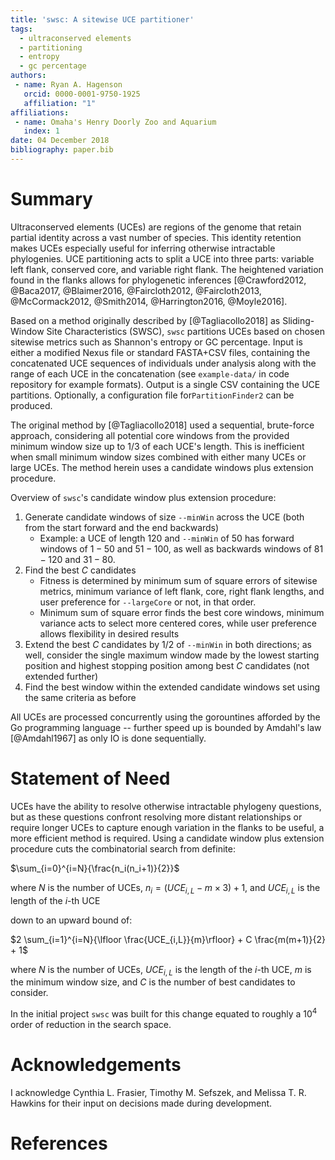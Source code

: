 ```yaml
---
title: 'swsc: A sitewise UCE partitioner'
tags:
  - ultraconserved elements
  - partitioning
  - entropy
  - gc percentage
authors:
 - name: Ryan A. Hagenson
   orcid: 0000-0001-9750-1925
   affiliation: "1"
affiliations:
 - name: Omaha's Henry Doorly Zoo and Aquarium
   index: 1
date: 04 December 2018
bibliography: paper.bib
---
```


# Summary

Ultraconserved elements (UCEs) are regions of the genome that retain partial identity across a vast number of species. This identity retention makes UCEs especially useful for inferring otherwise intractable phylogenies. UCE partitioning acts to split a UCE into three parts: variable left flank, conserved core, and variable right flank. The heightened variation found in the flanks allows for phylogenetic inferences [@Crawford2012, @Baca2017, @Blaimer2016, @Faircloth2012, @Faircloth2013, @McCormack2012, @Smith2014, @Harrington2016, @Moyle2016].

Based on a method originally described by [@Tagliacollo2018] as Sliding-Window Site Characteristics (SWSC), `swsc` partitions UCEs based on chosen sitewise metrics such as Shannon's entropy or GC percentage. Input is either a modified Nexus file or standard FASTA+CSV files, containing the concatenated UCE sequences of individuals under analysis along with the range of each UCE in the concatenation (see `example-data/` in code repository for example formats). Output is a single CSV containing the UCE partitions. Optionally, a configuration file for`PartitionFinder2` can be produced.

The original method by [@Tagliacollo2018] used a sequential, brute-force approach, considering all potential core windows from the provided minimum window size up to $1/3$ of each UCE's length. This is inefficient when small minimum window sizes combined with either many UCEs or large UCEs. The method herein uses a candidate windows plus extension procedure.

Overview of `swsc`'s candidate window plus extension procedure:

1. Generate candidate windows of size `--minWin` across the UCE (both from the start forward and the end backwards)
    + Example: a UCE of length $120$ and `--minWin` of $50$ has forward windows of $1-50$ and $51-100$, as well as backwards windows of $81-120$ and $31-80$.
2. Find the best $C$ candidates
    + Fitness is determined by minimum sum of square errors of sitewise metrics, minimum variance of left flank, core, right flank lengths, and user preference for `--largeCore` or not, in that order.
    + Minimum sum of square error finds the best core windows, minimum variance acts to select more centered cores, while user preference allows flexibility in desired results
3. Extend the best $C$ candidates by $1/2$ of `--minWin` in both directions; as well, consider the single maximum window made by the lowest starting position and highest stopping position among best $C$ candidates (not extended further)
4. Find the best window within the extended candidate windows set using the same criteria as before

All UCEs are processed concurrently using the gorountines afforded by the Go programming language -- further speed up is bounded by Amdahl's law [@Amdahl1967] as only IO is done sequentially.

# Statement of Need

UCEs have the ability to resolve otherwise intractable phylogeny questions, but as these questions confront resolving more distant relationships or require longer UCEs to capture enough variation in the flanks to be useful, a more efficient method is required. Using a candidate window plus extension procedure cuts the combinatorial search from definite:

$\sum_{i=0}^{i=N}{\frac{n_i(n_i+1)}{2}}$

where $N$ is the number of UCEs, $n_i = (UCE_{i,L} - m \times 3) + 1$, and $UCE_{i,L}$ is the length of the $i$-th UCE

down to an upward bound of:

$2 \sum_{i=1}^{i=N}{\lfloor \frac{UCE_{i,L}}{m}\rfloor} + C \frac{m(m+1)}{2} + 1$

where $N$ is the number of UCEs, $UCE_{i,L}$ is the length of the $i$-th UCE, $m$ is the minimum window size, and $C$ is the number of best candidates to consider.

In the initial project `swsc` was built for this change equated to roughly a $10^4$ order of reduction in the search space.

# Acknowledgements

I acknowledge Cynthia L. Frasier, Timothy M. Sefszek, and Melissa T. R. Hawkins for their input on decisions made during development.

# References
